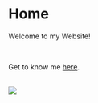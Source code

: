 # Home

Welcome to my Website!

<br>
<p>Get to know me <a href="https://dantevasudevan.github.io/about">here</a>.</p>

<br>
<img src="https://4.bp.blogspot.com/-hVHMtkaxnr8/UckaaFt5AsI/AAAAAAAAAw4/3e8WNRXnXn8/s1600/87164e2d22008c2be.gif">
